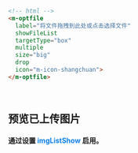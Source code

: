 <br/>

```html
<!-- html -->
<m-optfile
  label="将文件拖拽到此处或点击选择文件"
  showFileList
  targetType="box"
  multiple
  size="big"
  drop
  icon="m-icon-shangchuan">
</m-optfile>
```
<br/>

## 预览已上传图片
#### 通过设置 <font color=#0e80eb>**imgListShow**</font> 启用。
<br/>